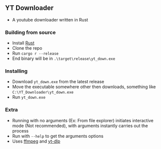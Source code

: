 ## YT Downloader
- A youtube downloader written in Rust

### Building from source
- Install [Rust](https://www.rust-lang.org/)
- Clone the repo
- Run `cargo r --release`
- End binary will be in `.\target\release\yt_down.exe`
### Installing
- Download `yt_down.exe` from the latest release
- Move the executable somewhere other then downloads, something like `C:\YT_Downloader\yt_down.exe`
- Run `yt_down.exe`
### Extra
- Running with no arguments (Ex: From file explorer) initiates interactive mode (Not recommended), with arguments instantly carries out the process
- Run with `--help` to get the arguments options
- Uses [ffmpeg](https://ffmpeg.org/) and [yt-dlp](https://github.com/yt-dlp/yt-dlp)